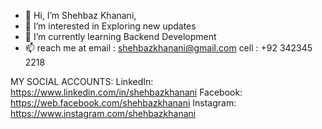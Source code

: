 - 👋 Hi, I’m Shehbaz Khanani,
- 👀 I’m interested in Exploring new updates
- 🌱 I’m currently learning Backend Development
- 📫 reach me at email : shehbazkhanani@gmail.com cell : +92 342345 2218

MY SOCIAL ACCOUNTS:
LinkedIn: https://www.linkedin.com/in/shehbazkhanani
Facebook: https://web.facebook.com/shehbazkhanani
Instagram: https://www.instagram.com/shehbazkhanani

<!---
shehbazkhanani/shehbazkhanani is a ✨ special ✨ repository because its `README.md` (this file) appears on your GitHub profile.
You can click the Preview link to take a look at your changes.
--->
